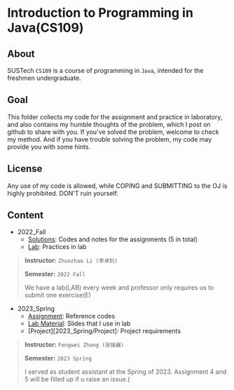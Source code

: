 # Introduction to Programming in Java(CS109)
## About
SUSTech `CS109` is a course of programming in `Java`, intended for the freshmen undergraduate.
## Goal
This folder collects my code for the assignment and practice in laboratory, and also contains my humble thoughts of the problem, which I post on github to share with you. If you've solved the problem, welcome to check my method. And if you have trouble solving the problem, my code may provide you with some hints.
## License
Any use of my code is allowed, while COPING and SUBMITTING to the OJ is highly prohibited. DON'T ruin yourself.
## Content
- 2022_Fall
	* [Solutions](./2022_Fall/Solutions): Codes and notes for the assignments (5 in total)
	* [Lab](./2022_Fall/Lab): Practices in lab
> **Instructor:** `Zhuozhao Li (李卓钊)`
>
> **Semester:** `2022 Fall`
>
> We have a lab(LAB) every week and professor only requires us to submit one exercise(E)

- 2023_Spring
  * [Assignment](./2023_Spring/Assignment): Reference codes
  * [Lab Material](./2023_Spring/Lab_Material): Slides that I use in lab
  * [Project][2023_Spring/Project]: Project requirements
> **Instructor:** `Fengwei Zhang (张锋巍)`
>
> **Semester:** `2023 Spring`
>
> I served as student assistant at the Spring of 2023. Assignment 4 and 5 will be filled up if u raise an issue.(
